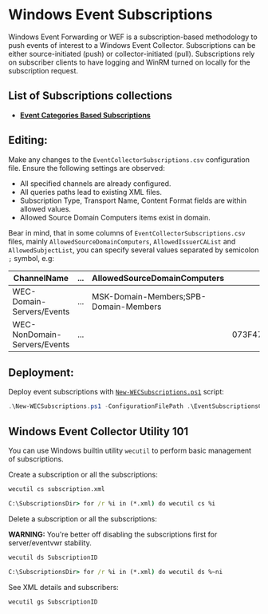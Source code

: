 # Windows Event Subscriptions
Windows Event Forwarding or WEF is a subscription-based methodology to push events of interest to a Windows Event Collector. Subscriptions can be either source-initiated (push) or collector-initiated (pull). Subscriptions rely on subscriber clients to have logging and WinRM turned on locally for the subscription request.

## List of Subscriptions collections
- **[Event Categories Based Subscriptions](EventCategoriesBased/)**

## Editing:
Make any changes to the `EventCollectorSubscriptions.csv` configuration file. Ensure the following settings are observed:

- All specified channels are already configured.
- All queries paths lead to existing XML files.
- Subscription Type, Transport Name, Content Format fields are within allowed values.
- Allowed Source Domain Computers items exist in domain.

Bear in mind, that in some columns of `EventCollectorSubscriptions.csv` files, mainly `AllowedSourceDomainComputers`, `AllowedIssuerCAList` and `AllowedSubjectList`, you can specify several values separated by semicolon `;` symbol, e.g:

| ChannelName					| ... | AllowedSourceDomainComputers			| AllowedIssuerCAList 						| AllowedSubjectList						|
| ----------------------------- | --- | --------------------------------------- | ----------------------------------------- | ----------------------------------------- |
| WEC-Domain-Servers/Events		| ... | MSK-Domain-Members;SPB-Domain-Members	|											|											|
| WEC-NonDomain-Servers/Events	| ... |											| 073F4797D54776167C9199B2C36EAA01F1502C3F	| \*.security.contoso.com;\*.contoso.com	|

## Deployment:
Deploy event subscriptions with [`New-WECSubscriptions.ps1`](./New-WECSubscriptions.ps1) script:
```powershell
.\New-WECSubscriptions.ps1 -ConfigurationFilePath .\EventSubscriptionsCollections\...\EventCollectorSubscriptions.csv
```

## Windows Event Collector Utility 101
You can use Windows builtin utility `wecutil` to perform basic management of subscriptions.

Create a subscription or all the subscriptions:
```cmd
wecutil cs subscription.xml

C:\SubscriptionsDir> for /r %i in (*.xml) do wecutil cs %i
```

Delete a subscription or all the subscriptions:

**WARNING:** You're better off disabling the subscriptions first for server/eventvwr stability.
```cmd
wecutil ds SubscriptionID

C:\SubscriptionsDir> for /r %i in (*.xml) do wecutil ds %~ni
```

See XML details and subscribers:
```cmd
wecutil gs SubscriptionID
```
